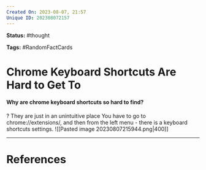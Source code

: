 ```yaml
---
Created On: 2023-08-07, 21:57
Unique ID: 202308072157
---
```

**Status:** #thought 

**Tags:** #RandomFactCards 

# Chrome Keyboard Shortcuts Are Hard to Get To

#### Why are chrome keyboard shortcuts so hard to find?
?
They are just in an unintuitive place
You have to go to chrome://extensions/, and then from the left menu - there is a keyboard shortcuts settings. 
![[Pasted image 20230807215944.png|400]]
<!--SR:!2024-05-10,142,210-->





---
# References
